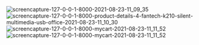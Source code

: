 ![screencapture-127-0-0-1-8000-2021-08-23-11_09_35](https://user-images.githubusercontent.com/48494930/130394586-ddfedcd9-b762-4be2-97ee-cbc29dfabf00.png)
![screencapture-127-0-0-1-8000-product-details-4-fantech-k210-silent-multimedia-usb-office-2021-08-23-11_10_30](https://user-images.githubusercontent.com/48494930/130394695-f0f48092-63f6-46b5-b857-6ee5d5113ca2.png)
![screencapture-127-0-0-1-8000-mycart-2021-08-23-11_11_52](https://user-images.githubusercontent.com/48494930/130394775-c20bd690-3566-4cc3-bdb3-bc7d1bc10192.png)
![screencapture-127-0-0-1-8000-mycart-2021-08-23-11_11_52](https://user-images.githubusercontent.com/48494930/130394937-f9a24648-97d3-44d1-b45e-960e9e77f6b7.png)



